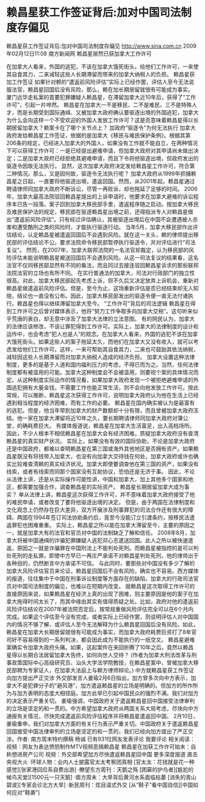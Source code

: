 # 赖昌星获工作签证背后:加对中国司法制度存偏见

赖昌星获工作签证背后:加对中国司法制度存偏见
http://www.sina.com.cn  2009年02月12日11:08   南方新闻网
赖昌星居然已获加拿大工作许可

在加拿大人看来，外国的逃犯，不该在加拿大饿死街头。给他们工作许可，一来使其自食其力，二来减轻这些人长期滞留而带来的加拿大纳税人的负担。
赖昌星获加工作签证
如果针对赖的“遣返前风险评估”实际上已经作罢，评估人至今无法说服法官，赖昌星回国后没有风险，那么，赖在加长期居留就很有可能成为事实。
厦门远华走私案的首要犯罪嫌疑人赖昌星，在滞留加拿大近10年后，获得了“工作许可”，引起一片哗然。
赖昌星在加拿大一不是移民，二不是难民，三不是特殊人才，而是长期受到国际通缉、又被加拿大政府确认要驱逐出境的外国逃犯，加拿大为什么会向这样一个不受欢迎的外国人发放工作许可？这是否意味着赖昌星得以长期居留加拿大？赖案卡在了哪个关节点上？
加政府“驱逐令”为何无法执行
加拿大政府发给赖昌星工作签证，依据的是加拿大《移民与难民保护条例》。根据其第206条的规定，已经进入加拿大的外国人，如果没有工作就不能自立，在两种情况下可以获得工作许可：一是已经提出避难申请，但加拿大政府对其申请尚未做出决定；二是加拿大政府已经拒绝其避难申请，而且下令将他驱逐出境，但政府发出的驱逐令因故无法执行。
显然，这次加拿大政府决定发给赖昌星工作许可，符合第二种情况。那么，又是因何故，驱逐令无法执行呢？
加拿大政府从1999年抓捕赖昌星之日起，一直要将他驱逐出境，遣返回国。然而，从2001年起，赖昌星通过聘请律师同加拿大政府不断诉讼，尽管一再败诉，却也拖延了足够的时间。
2006年，加拿大最高法院驳回赖昌星提出的上诉申请时，他要求在加拿大避难的诉讼程序本已告一段落。案子回到加拿大移民部手里，遣返程序随之启动。按加拿大移民及难民保护法的规定，移民部在驱逐赖昌星出境之前，还得指派专人对赖昌星做出“遣返前风险评估”。只有经过评估确认，其被驱逐出境后在中国不会遭遇被人杀害和遭受酷刑之类的风险时，才能执行驱逐行动。
当年5月，加拿大移民部作出评估结论，认定赖昌星被遣返回国后不会遇到风险。就在这一关头，赖的律师提出移民部的评估结论不公，要求法院命令移民部暂停执行驱逐令，并对评估进行“司法复议”。
然而，在2007年，加拿大联邦法院的一名法官却裁定，认为移民部的风险评估未能说明赖昌星被送回国后不会遇到风险。从这一司法复议的结果看，这名法官不仅同移民部显然有不同的看法，而且同过去接连驳回赖昌星诉求的那些联邦法院法官的立场也有所不同。
在实行普通法的加拿大，司法对行政部门的独立性很高。对此，加拿大移民部起先考虑上诉，但不久后又决定放弃上诉机会，重新对赖昌星做遣返前风险评估。但是，至今为止，这场重新评估是否已经结束却无人知晓，结论也一直没有公布。因此，加拿大移民部发出的驱逐令便一直无法付诸执行。赖昌星也得以继续滞留加拿大至今。
“工作许可”背后的司法逻辑
赖昌星在得到工作许可之后曾对媒体表示，他将“努力工作争取多向加拿大交税”。这句听来似乎荒唐的表白，却无意中涉及了加拿大法律的立法意图。
有的网民认为，加拿大的法律应该修改，不该让罪犯得到工作许可。实际上，加拿大的法律制度的设计和运作中，也会考虑“犯人也是人”的观念。在加拿大人看来，外国的逃犯不该在加拿大饿死街头。如果这些人的案子拖延太久，而他们在加拿大又没有收入，就可以考虑发给他们工作许可。这样，一来可帮助其自食其力，二来也可鼓励其依法纳税，减轻因这些人长期滞留而对加拿大纳税人造成的经济负担。
加拿大设置这种法律制度，更多的是基于人道和国内福利压力的考虑，不得已而为之。当然，任何法律制度都有被滥用的可能。加拿大这种制度会不会被滥用，则要视个案的具体情况而定。从这种制度实际运作的情况看，如果加拿大政府发现一个被拒绝避难申请的外国逃犯拥有大量金钱，不需要工作也能正常生活，则不会向他发放工作许可。按此常规，可以推断，赖昌星这次获得工作许可，说明加拿大政府认为他在生活上已经遇到相当程度的经济困难，而有工作的必要。
赖昌星在国内确实被认为是最富有的逃犯。但是，他当年带到加拿大的财产数额却十分有限，而且曾被加拿大政府冻结。他一家在加拿大滞留将近10年之久，要长期聘请律师同加拿大政府对簿公堂，的确耗费巨大。
有媒体报道说，赖昌星在加拿大生活富足，出入高档场所。因此，不少人根本不相信赖昌星在加拿大会有经济困难，质疑加拿大政府没有查清赖昌星的真实财产状况。
实际上，如果没有有效的国际协助，不论是加拿大政府还是中国政府，都难以查明赖昌星在第三国或海外其他地区是否拥有资产。如果赖昌星既没有将钱带入加拿大，也没有向加拿大交待钱在何处，加拿大政府或许也确实比较难查清赖的真实经济状况。加拿大即使要调查他在第三国的资产，如果没有线索，或者有线索而同那个国家没有互助协议，恐怕还是无济于事。
因此，不论从法律上讲，还是从实际操作可能性讲，中国和加拿大，加上其他多个国家和地区，都需要加强合作，调查赖昌星的实际资产。
赖昌星长期居留加拿大成为事实？
单从法律上讲，赖昌星这次获得工作许可，并不意味着加拿大政府接受了他的难民申请，或者改变了要将他驱逐出境的决定。
但是，由于两国在法律制度和文化观念上仍然存在巨大差异，双方开展涉及刑事罪犯的司法合作还有很大的障碍。两国在1994年签订司法协助条约后，竟至今没能订立引渡条约，按移民法遣返罪犯也困难重重。
实际上，赖昌星之所以能在加拿大滞留至今，主要的原因之一，就是加拿大有的法官和官员对中国的法制缺乏了解和信任。
2008年8月，加拿大将被中国通缉的诈骗犯罪嫌疑人逃犯邓心志遣送回国。此人之所以被快速遣返，原因之一就是诈骗罪在中国刑法上不能判处死刑。而赖昌星被指控的是可以判处死刑的走私罪。即使中方早已一再庄严承诺不对赖昌星判处死刑，他的律师出于各种目的，仍然断言中方承诺不可信。
与此同时，要那些对中国没有多少了解的加拿大风险评估官员来论证，赖昌星回国后不会有风险，确实也不容易。西方媒体的报道，往往集中于中国在刑事诉讼制度等方面存在的缺陷，加拿大的行政司法官员对中国司法制度的偏见，也难以在短期内改变。
就赖昌星这次取得工作许可的直接原因来说，如果赖昌星在经济上真的出现了困难，则主要原因是他的案子在加拿大拖得时间太长了，而其中缘由其实有值得质疑之处。比如，政府对他的遣返前风险评估结论在2007年被法院否定后，按常规重做风险评估完全可以在6个月内完成。如果这个评估至今没有完成，或者实际上已经作罢，则说明评估人对中国国内的情况不够了解，或评估人至今无法解释为什么赖昌星回国后没有风险。如此，赖昌星在加拿大长期居留就很有可能成为事实，而加拿大政府耗费巨资打了8年官司好不容易得到的一系列判决，都会因此成为不能执行的一纸空文。
赖昌星避难案确实令加拿大政府头痛。如果，这起案件在来回折腾了10年之后，竟然以赖昌星得以长期合法居留加拿大告终，如何向世人交待？
(作者为加拿大刑法改革与刑事政策国际中心高级研究员、汕头大学法学院教授，在赖昌星案中，曾被加拿大移民部聘为专家证人，在加拿大法庭上与赖方律师辩论。)
中方就赖昌星获工作签证向加方提出严正交涉
外交部发言人姜瑜2月6日指出，加方曾多次向中方表示，加拿大不是犯罪分子的“避风港”，加方遣返赖昌星的立场是明确的。但加方的所作所为与加方表明的态度大相径庭。加方此举已引起中国民众的强烈不满。我们对加方的决定表示严重关切。
姜瑜强调，中国政府关于遣返赖昌星回中国接受法律审判的立场是坚定的和一贯的。中方希望加拿大政府从两国关系大局考虑，尽快向中方通报有关情况，尽快完成遣返前风险评估程序并将赖昌星遣返回中国。
2月10日，姜瑜重申，我们对加拿大方面的有关行为表示严重关切。中国政府关于遣返赖昌星回国接受中国法律审判的立场是坚定的和一贯的，我们已经向加方提出了严正交涉。作者: 南方周末特约撰稿 杨诚
已有931位网友发表评论 我要评论
相关阅读：
视频：网友为表达愤怒制作MTV视频恶搞赖昌星
赖昌星在加获工作许可始末：自称想进房产公司
视频：外交部希望加方尽快遣返赖昌星回中国
更多深度报道
直击央视大火
·环球人物：业内人士披露官太太考察团真相
[官太太：花钱就是花一种感觉][张家港回应系自费出游]
·瞭望东方周刊：天鹅之殇
[困窘的护鸟者][尴尬的候鸟天堂][1500元一只天鹅]
·南方周末：大旱背后黄河水系面临枯萎
[消失的青山碧波][专家会诊北方大旱]
·新民周刊：炫目温式外交
[从“鞋子”看中国自信][中国如何应对“鞋袭”]

